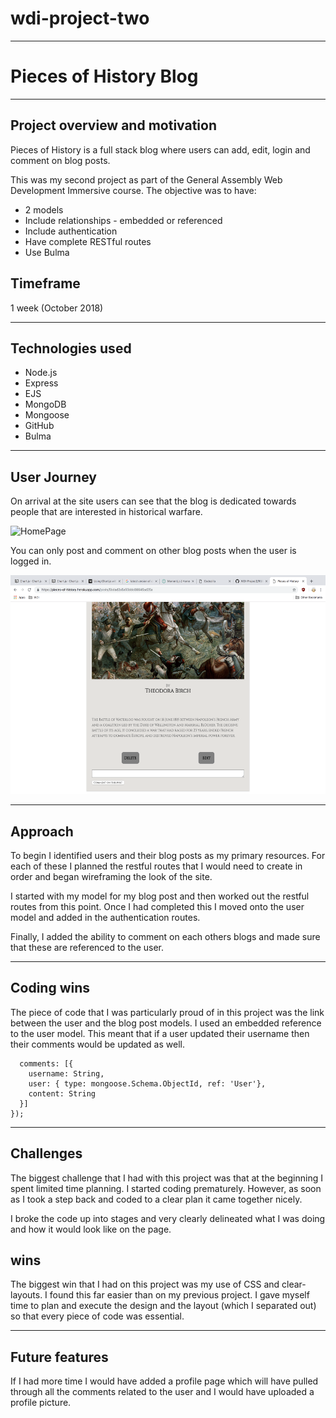 # wdi-project-two
---
# Pieces of History Blog
---
## Project overview and motivation

Pieces of History is a full stack blog where users can add, edit, login and comment on blog posts.

This was my second project as part of the General Assembly Web Development Immersive course. The objective was to have:
* 2 models
* Include relationships - embedded or referenced
* Include authentication
* Have complete RESTful routes
* Use Bulma

## Timeframe
 1 week (October 2018)

---
## Technologies used
* Node.js
* Express
* EJS
* MongoDB
* Mongoose
* GitHub
* Bulma
---
## User Journey

On arrival at the site users can see that the blog is dedicated towards people that are interested in historical warfare.

<img width="800" height="350" alt="HomePage" src="screenshots/Screen Shot 2019-01-05 at 13.45.48.png">

You can only post and comment on other blog posts when the user is logged in.

<img width="800" height="350" alt="Authenticated" src="screenshots/Screen Shot 2019-01-05 at 14.17.43.png">

---
## Approach

To begin I identified users and their blog posts as my primary resources. For each of these I planned the restful routes that I would need to create in order and began wireframing the look of the site.

I started with my model for my blog post and then worked out the restful routes from this point. Once I had completed this I moved onto the user model and added in the authentication routes.

Finally, I added the ability to comment on each others blogs and made sure that these are referenced to the user.

---
## Coding wins

The piece of code that I was particularly proud of in this project was the link between the user and the blog post models. I used an embedded reference to the user model. This meant that if a user updated their username then their comments would be updated as well.

```
  comments: [{
    username: String,
    user: { type: mongoose.Schema.ObjectId, ref: 'User'},
    content: String
  }]
});
```
---
## Challenges

The biggest challenge that I had with this project was that at the beginning I spent limited time planning. I started coding prematurely. However, as soon as I took a step back and coded to a clear plan it came together nicely.

I broke the code up into stages and very clearly delineated what I was doing and how it would look like on the page.

## wins

The biggest win that I had on this project was my use of CSS and clear-layouts. I found this far easier than on my previous project. I gave myself time to plan and execute the design and the layout (which I separated out) so that every piece of code was essential.

---

## Future features

If I had more time I would have added a profile page which will have pulled through all the comments related to the user and I would have uploaded a profile picture.
